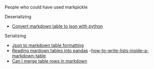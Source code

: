 People who could have used markpickle

Deserializing

- [Convert markdown table to json with python](https://stackoverflow.com/questions/66185838/python-convert-markdown-table-to-json-with)

Serializing

- [Json to markdown table formatting](https://stackoverflow.com/questions/71294619/json-to-markdown-table-formatting)
- [Reading mardown tables into pandas](https://stackoverflow.com/questions/60154404/is-there-the-equivalent-of-to-markdown-to-read-data)
  -[how-to-write-lists-inside-a-markdown-table](https://stackoverflow.com/questions/19950648/how-to-write-lists-inside-a-markdown-table)
- [Can I merge table rows in markdown](https://stackoverflow.com/questions/46621765/can-i-merge-table-rows-in-markdown)
